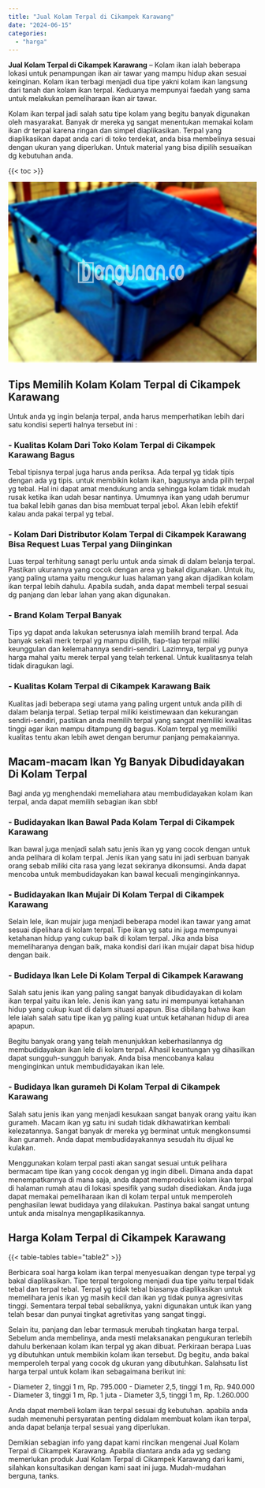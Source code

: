 ```yaml
---
title: "Jual Kolam Terpal di Cikampek Karawang"
date: "2024-06-15"
categories: 
  - "harga"
---
```


**Jual Kolam Terpal di Cikampek Karawang** – Kolam ikan ialah beberapa lokasi untuk penampungan ikan air tawar yang mampu hidup akan sesuai keinginan. Kolam ikan terbagi menjadi dua tipe yakni kolam ikan langsung dari tanah dan kolam ikan terpal. Keduanya mempunyai faedah yang sama untuk melakukan pemeliharaan ikan air tawar.

Kolam ikan terpal jadi salah satu tipe kolam yang begitu banyak digunakan oleh masyarakat. Banyak dr mereka yg sangat menentukan memakai kolam ikan dr terpal karena ringan dan simpel diaplikasikan. Terpal yang diaplikasikan dapat anda cari di toko terdekat, anda bisa membelinya sesuai dengan ukuran yang diperlukan. Untuk material yang bisa dipilih sesuaikan dg kebutuhan anda.

{{< toc >}}

![Jual Kolam Terpal di Cikampek Karawang](/images/jual-kolam-terpal-29.png)

## Tips Memilih Kolam Kolam Terpal di Cikampek Karawang

Untuk anda yg ingin belanja terpal, anda harus memperhatikan lebih dari satu kondisi seperti halnya tersebut ini :

### \- Kualitas Kolam Dari Toko Kolam Terpal di Cikampek Karawang Bagus

Tebal tipisnya terpal juga harus anda periksa. Ada terpal yg tidak tipis dengan ada yg tipis. untuk membikin kolam ikan, bagusnya anda pilih terpal yg tebal. Hal ini dapat amat mendukung anda sehingga kolam tidak mudah rusak ketika ikan udah besar nantinya. Umumnya ikan yang udah berumur tua bakal lebih ganas dan bisa membuat terpal jebol. Akan lebih efektif kalau anda pakai terpal yg tebal.

### \- Kolam Dari Distributor Kolam Terpal di Cikampek Karawang Bisa Request Luas Terpal yang Diinginkan

Luas terpal terhitung sanagt perlu untuk anda simak di dalam belanja terpal. Pastikan ukurannya yang cocok dengan area yg bakal digunakan. Untuk itu, yang paling utama yaitu mengukur luas halaman yang akan dijadikan kolam ikan terpal lebih dahulu. Apabila sudah, anda dapat membeli terpal sesuai dg panjang dan lebar lahan yang akan digunakan.

### \- Brand Kolam Terpal Banyak

Tips yg dapat anda lakukan seterusnya ialah memilih brand terpal. Ada banyak sekali merk terpal yg mampu dipilih, tiap-tiap terpal miliki keunggulan dan kelemahannya sendiri-sendiri. Lazimnya, terpal yg punya harga mahal yaitu merek terpal yang telah terkenal. Untuk kualitasnya telah tidak diragukan lagi.

### \- Kualitas Kolam Terpal di Cikampek Karawang Baik

Kualitas jadi beberapa segi utama yang paling urgent untuk anda pilih di dalam belanja terpal. Setiap terpal miliki keistimewaan dan kekurangan sendiri-sendiri, pastikan anda memilih terpal yang sangat memiliki kwalitas tinggi agar ikan mampu ditampung dg bagus. Kolam terpal yg memiliki kualitas tentu akan lebih awet dengan berumur panjang pemakaiannya.

## Macam-macam Ikan Yg Banyak Dibudidayakan Di Kolam Terpal

Bagi anda yg menghendaki memeliahara atau membudidayakan kolam ikan terpal, anda dapat memilih sebagian ikan sbb!

### \- Budidayakan Ikan Bawal Pada Kolam Terpal di Cikampek Karawang

Ikan bawal juga menjadi salah satu jenis ikan yg yang cocok dengan untuk anda pelihara di kolam terpal. Jenis ikan yang satu ini jadi serbuan banyak orang sebab miliki cita rasa yang lezat sekiranya dikonsumsi. Anda dapat mencoba untuk membudidayakan kan bawal kecuali menginginkannya.

### \- Budidayakan Ikan Mujair Di Kolam Terpal di Cikampek Karawang

Selain lele, ikan mujair juga menjadi beberapa model ikan tawar yang amat sesuai dipelihara di kolam terpal. Tipe ikan yg satu ini juga mempunyai ketahanan hidup yang cukup baik di kolam terpal. Jika anda bisa memeliharanya dengan baik, maka kondisi dari ikan mujair dapat bisa hidup dengan baik.

### \- Budidaya Ikan Lele Di Kolam Terpal di Cikampek Karawang

Salah satu jenis ikan yang paling sangat banyak dibudidayakan di kolam ikan terpal yaitu ikan lele. Jenis ikan yang satu ini mempunyai ketahanan hidup yang cukup kuat di dalam situasi apapun. Bisa dibilang bahwa ikan lele ialah salah satu tipe ikan yg paling kuat untuk ketahanan hidup di area apapun.

Begitu banyak orang yang telah menunjukkan keberhasilannya dg membudidayakan ikan lele di kolam terpal. Alhasil keuntungan yg dihasilkan dapat sungguh-sungguh banyak. Anda bisa mencobanya kalau menginginkan untuk membudidayakan ikan lele.

### \- Budidaya Ikan gurameh Di Kolam Terpal di Cikampek Karawang

Salah satu jenis ikan yang menjadi kesukaan sangat banyak orang yaitu ikan gurameh. Macam ikan yg satu ini sudah tidak dikhawatirkan kembali kelezatannya. Sangat banyak dr mereka yg berminat untuk mengkonsumsi ikan gurameh. Anda dapat membudidayakannya sesudah itu dijual ke kulakan.

Menggunakan kolam terpal pasti akan sangat sesuai untuk pelihara bermacam tipe ikan yang cocok dengan yg ingin dibeli. Dimana anda dapat menempatkannya di mana saja, anda dapat memproduksi kolam ikan terpal di halaman rumah atau di lokasi spesifik yang sudah disediakan. Anda juga dapat memakai pemeliharaan ikan di kolam terpal untuk memperoleh penghasilan lewat budidaya yang dilakukan. Pastinya bakal sangat untung untuk anda misalnya mengaplikasikannya.

## Harga Kolam Terpal di Cikampek Karawang

{{< table-tables table="table2" >}}

Berbicara soal harga kolam ikan terpal menyesuaikan dengan type terpal yg bakal diaplikasikan. Tipe terpal tergolong menjadi dua tipe yaitu terpal tidak tebal dan terpal tebal. Terpal yg tidak tebal biasanya diaplikasikan untuk memelihara jenis ikan yg masih kecil dan ikan yg tidak punya agresivitas tinggi. Sementara terpal tebal sebaliknya, yakni digunakan untuk ikan yang telah besar dan punyai tingkat agretivitas yang sangat tinggi.

Selain itu, panjang dan lebar termasuk merubah tingkatan harga terpal. Sebelum anda membelinya, anda mesti melaksanakan pengukuran terlebih dahulu berkenaan kolam ikan terpal yg akan dibuat. Perkiraan berapa Luas yg dibutuhkan untuk membikin kolam ikan tersebut. Dg begitu, anda bakal memperoleh terpal yang cocok dg ukuran yang dibutuhkan. Salahsatu list harga terpal untuk kolam ikan sebagaimana berikut ini:

\- Diameter 2, tinggi 1 m, Rp. 795.000 - Diameter 2,5, tinggi 1 m, Rp. 940.000 - Diameter 3, tinggi 1 m, Rp. 1 juta - Diameter 3,5, tinggi 1 m, Rp. 1.260.000

Anda dapat membeli kolam ikan terpal sesuai dg kebutuhan. apabila anda sudah memenuhi persyaratan penting didalam membuat kolam ikan terpal, anda dapat belanja terpal sesuai yang diperlukan.

Demikian sebagian info yang dapat kami rincikan mengenai Jual Kolam Terpal di Cikampek Karawang. Apabila diantara anda ada yg sedang memerlukan produk Jual Kolam Terpal di Cikampek Karawang dari kami, silahkan konsultasikan dengan kami saat ini juga. Mudah-mudahan berguna, tanks.

